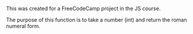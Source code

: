 This was created for a FreeCodeCamp project in the JS course.

The purpose of this function is to take a number (int) and return the roman numeral form.

